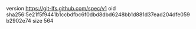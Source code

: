 version https://git-lfs.github.com/spec/v1
oid sha256:5e21f5f9441b1ccbdfbc6f0dbd8dbd6248bb1d881d37ead204dfe059b2902e74
size 564
